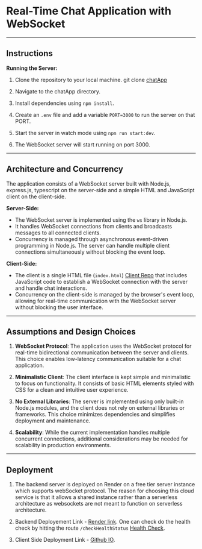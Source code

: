 # Real-Time Chat Application with WebSocket

---

## Instructions

**Running the Server:**

1. Clone the repository to your local machine.
   git clone [chatApp](https://github.com/sarang-portfolio/chatApp.git)

2. Navigate to the chatApp directory.

3. Install dependencies using `npm install`.

4. Create an `.env` file and add a variable `PORT=3000` to run the server on that PORT.

5. Start the server in watch mode using `npm run start:dev`.

6. The WebSocket server will start running on port 3000.

---

## Architecture and Concurrency

The application consists of a WebSocket server built with Node.js, express.js, typescript on the server-side and a simple HTML and JavaScript client on the client-side.

**Server-Side:**

- The WebSocket server is implemented using the `ws` library in Node.js.
- It handles WebSocket connections from clients and broadcasts messages to all connected clients.
- Concurrency is managed through asynchronous event-driven programming in Node.js. The server can handle multiple client connections simultaneously without blocking the event loop.

**Client-Side:**

- The client is a single HTML file (`index.html`) [Client Repo](https://github.com/sarang-portfolio/sarang-portfolio.github.io/tree/main) that includes JavaScript code to establish a WebSocket connection with the server and handle chat interactions.
- Concurrency on the client-side is managed by the browser's event loop, allowing for real-time communication with the WebSocket server without blocking the user interface.

---

## Assumptions and Design Choices

1. **WebSocket Protocol**: The application uses the WebSocket protocol for real-time bidirectional communication between the server and clients. This choice enables low-latency communication suitable for a chat application.

2. **Minimalistic Client**: The client interface is kept simple and minimalistic to focus on functionality. It consists of basic HTML elements styled with CSS for a clean and intuitive user experience.

3. **No External Libraries**: The server is implemented using only built-in Node.js modules, and the client does not rely on external libraries or frameworks. This choice minimizes dependencies and simplifies deployment and maintenance.

4. **Scalability**: While the current implementation handles multiple concurrent connections, additional considerations may be needed for scalability in production environments.

---

## Deployment

1. The backend server is deployed on Render on a free tier server instance which supports webSocket protocol. The reason for choosing this cloud service is that it allows a shared instance rather than a serverless architecture as websockets are not meant to function on serverless architecture.

2. Backend Deployement Link - [Render link](https://chatapp-1ich.onrender.com). One can check do the health check by hitting the route `/checkHealthStatus` [Health Check](https://chatapp-1ich.onrender.com/checkHealthStatus).

3. Client Side Deployment Link - [Github IO](https://sarang-portfolio.github.io/).
    
   


